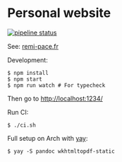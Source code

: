 # Personal website

<a href="https://gitlab.com/remipassmoilesel/personal-website/-/commits/master">
<img alt="pipeline status" src="https://gitlab.com/remipassmoilesel/personal-website/badges/master/pipeline.svg" />
</a>

See: [remi-pace.fr](https://remi-pace.fr)

Development:

    $ npm install
    $ npm start
    $ npm run watch # For typecheck

Then go to [http://localhost:1234/](http://localhost:1234/)

Run CI:

    $ ./ci.sh

Full setup on Arch with [yay](https://github.com/Jguer/yay):

    $ yay -S pandoc wkhtmltopdf-static

